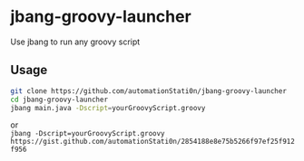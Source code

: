 # jbang-groovy-launcher
Use jbang to run any groovy script
## Usage
```bash
git clone https://github.com/automationStati0n/jbang-groovy-launcher
cd jbang-groovy-launcher
jbang main.java -Dscript=yourGroovyScript.groovy
``` 
or  
`jbang -Dscript=yourGroovyScript.groovy https://gist.github.com/automationStati0n/2854188e8e75b5266f97ef25f912f956`

